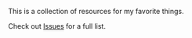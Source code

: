 This is a collection of resources for my favorite things.

Check out [Issues](https://github.com/KubaJastrz/resources/issues) for a full list.
